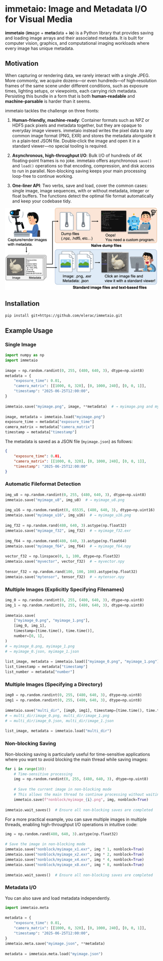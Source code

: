 # immetaio: Image and Metadata I/O for Visual Media

**immetaio** (**im**age + **meta**data + **io**) is a Python library that provides saving and loading image arrays and their associated metadata. It is built for computer vision, graphics, and computational imaging workloads where every image has unique metadata.

## Motivation

When capturing or rendering data, we rarely interact with a single JPEG. More commonly, we acquire dozens—or even hundreds—of high‑resolution frames of the same scene under different conditions, such as exposure times, lighting setups, or viewpoints, each carrying rich metadata. Persisting this bundle in a form that is both **human‑readable** and **machine‑parsable** is harder than it seems.

immetaio tackles the challenge on three fronts:

1. **Human‑friendly, machine‑ready**: Container formats such as  NPZ or HDF5 pack pixels and metadata together, but they are opaque to everyday image viewers. immetaio instead writes the pixel data to any common image format (PNG, EXR) and stores the metadata alongside it in a plain‑text JSON file. Double‑click the image and open it in a standard viewer—no special tooling is required.

2. **Asynchronous, high‑throughput I/O**: Bulk I/O of hundreds of 4K floating‑point frames is no joke. immetaio offers asynchronous `save()` and `load()` operations so that encoding, compression, and disk access to run in parallel. Non-blocking saving keeps your main processing loop-free to continue working.

3. **One‑liner API**: Two verbs, save and load, cover the common cases: single image, image sequences, with or without metadata, integer or float buffers. The functions detect the optimal file format automatically and keep your codebase tidy.

![motivation](docs/motivation.jpg)

## Installation

```bash
pip install git+https://github.com/elerac/immetaio.git
```

## Example Usage

### Single Image

```python
import numpy as np
import immetaio

image = np.random.randint(0, 255, (480, 640, 3), dtype=np.uint8)
metadata = {
    "exposure_time": 0.01,
    "camera_matrix": [[1000, 0, 320], [0, 1000, 240], [0, 0, 1]],
    "timestamp": "2025-06-25T12:00:00",
}

immetaio.save("myimage.png", image, **metadata)  # → myimage.png and myimage.json

image, metadata = immetaio.load("myimage.png")
exposure_time = metadata["exposure_time"]
camera_matrix = metadata["camera_matrix"]
timestamp = metadata["timestamp"]
```

The metadata is saved as a JSON file (`myimage.json`) as follows:

```json
{
    "exposure_time": 0.01,
    "camera_matrix": [[1000, 0, 320], [0, 1000, 240], [0, 0, 1]],
    "timestamp": "2025-06-25T12:00:00"
}
```

### Automatic Fileformat Detection

```python
img_u8 = np.random.randint(0, 255, (480, 640, 3), dtype=np.uint8)
immetaio.save("myimage_u8", img_u8)  # → myimage_u8.png

img_u16 = np.random.randint(0, 65535, (480, 640, 3), dtype=np.uint16)
immetaio.save("myimage_u16", img_u16)  # → myimage_u16.png

img_f32 = np.random.rand(480, 640, 3).astype(np.float32)
immetaio.save("myimage_f32", img_f32)  # → myimage_f32.exr

img_f64 = np.random.rand(480, 640, 3).astype(np.float64)
immetaio.save("myimage_f64", img_f64)  # → myimage_f64.npy

vector_f32 = np.linspace(0, 1, 100, dtype=np.float32)
immetaio.save("myvector", vector_f32)  # → myvector.npy

tensor_f32 = np.random.rand(100, 100, 100).astype(np.float32)
immetaio.save("mytensor", tensor_f32)  # → mytensor.npy
```

### Multiple Images (Explicitly Specifying Filenames)

```python
img_0 = np.random.randint(0, 255, (480, 640, 3), dtype=np.uint8)
img_1 = np.random.randint(0, 255, (480, 640, 3), dtype=np.uint8)

immetaio.save(
    ["myimage_0.png", "myimage_1.png"],
    [img_0, img_1],
    timestamp=[time.time(), time.time()],
    number=[0, 1],
)
# → myimage_0.png, myimage_1.png
# → myimage_0.json, myimage_1.json

list_image, metadata = immetaio.load(["myimage_0.png", "myimage_1.png"])
list_timestamp = metadata["timestamp"]
list_number = metadata["number"]
```

### Multiple Images (Specifying a Directory)

```python
img0 = np.random.randint(0, 255, (480, 640, 3), dtype=np.uint8)
img1 = np.random.randint(0, 255, (480, 640, 3), dtype=np.uint8)

immetaio.save("multi_dir", [img0, img1], timestamp=[time.time(), time.time()], number=[0, 1])
# → multi_dir/image_0.png, multi_dir/image_1.png
# → multi_dir/image_0.json, multi_dir/image_1.json

list_image, metadata = immetaio.load("multi_dir")
```

### Non-blocking Saving

Non-blocking saving is particularly useful for time-sensitive applications where you want to avoid blocking the main thread while saving images:

```python
for i in range(10):
    # Time-sensitive processing 
    img = np.random.randint(0, 255, (480, 640, 3), dtype=np.uint8)

    # Save the current image in non-blocking mode
    # This allows the main thread to continue processing without waiting for the save operation to complete
    immetaio.save(f"nonblock/myimage_{i}.png", img, nonblock=True)

immetaio.wait_saves()  # Ensure all non-blocking saves are completed
```

For a more practical example, you can save multiple images in multiple threads, enabling high-throughput I/O operations in intuitive code:

```python
img = np.random.rand(480, 640, 3).astype(np.float32)

# Save the image in non-blocking mode
immetaio.save("nonblock/myimage_x1.exr", img * 1, nonblock=True)
immetaio.save("nonblock/myimage_x2.exr", img * 2, nonblock=True)
immetaio.save("nonblock/myimage_x4.exr", img * 4, nonblock=True)
immetaio.save("nonblock/myimage_x8.exr", img * 8, nonblock=True)

immetaio.wait_saves()  # Ensure all non-blocking saves are completed
```

### Metadata I/O

You can also save and load metadata independently.

```python
import immetaio.meta

metadata = {
    "exposure_time": 0.01,
    "camera_matrix": [[1000, 0, 320], [0, 1000, 240], [0, 0, 1]],
    "timestamp": "2025-06-25T12:00:00",
}
immetaio.meta.save("myimage.json", **metadata)

metadata = immetaio.meta.load("myimage.json")
```
